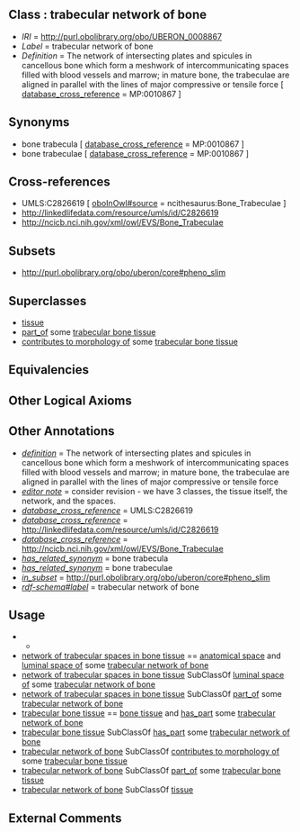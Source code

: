 
## Class : trabecular network of bone

 * *IRI* = http://purl.obolibrary.org/obo/UBERON_0008867
 * *Label* = trabecular network of bone
 * *Definition* = The network of intersecting plates and spicules in cancellous bone which form a meshwork of intercommunicating spaces filled with blood vessels and marrow; in mature bone, the trabeculae are aligned in parallel with the lines of major compressive or tensile force [ [database_cross_reference](../../ef/oboInOwl#hasDbXref.md) = MP:0010867 ]

## Synonyms

 * bone trabecula [ [database_cross_reference](../../ef/oboInOwl#hasDbXref.md) = MP:0010867 ]
 * bone trabeculae [ [database_cross_reference](../../ef/oboInOwl#hasDbXref.md) = MP:0010867 ]

## Cross-references

 * UMLS:C2826619 [ [oboInOwl#source](../../ce/oboInOwl#source.md) = ncithesaurus:Bone_Trabeculae ]
 * http://linkedlifedata.com/resource/umls/id/C2826619
 * http://ncicb.nci.nih.gov/xml/owl/EVS/Bone_Trabeculae

## Subsets

 * http://purl.obolibrary.org/obo/uberon/core#pheno_slim

## Superclasses

 * [tissue](../../UBERON/79/UBERON_0000479.md)
 * [part_of](../../BFO/50/BFO_0000050.md) some [trabecular bone tissue](../../UBERON/83/UBERON_0002483.md)
 * [contributes to morphology of](../../RO/33/RO_0002433.md) some [trabecular bone tissue](../../UBERON/83/UBERON_0002483.md)

## Equivalencies


## Other Logical Axioms


## Other Annotations

 * *[definition](../../IAO/15/IAO_0000115.md)* = The network of intersecting plates and spicules in cancellous bone which form a meshwork of intercommunicating spaces filled with blood vessels and marrow; in mature bone, the trabeculae are aligned in parallel with the lines of major compressive or tensile force
 * *[editor note](../../IAO/16/IAO_0000116.md)* = consider revision - we have 3 classes, the tissue itself, the network, and the spaces.
 * *[database_cross_reference](../../ef/oboInOwl#hasDbXref.md)* = UMLS:C2826619
 * *[database_cross_reference](../../ef/oboInOwl#hasDbXref.md)* = http://linkedlifedata.com/resource/umls/id/C2826619
 * *[database_cross_reference](../../ef/oboInOwl#hasDbXref.md)* = http://ncicb.nci.nih.gov/xml/owl/EVS/Bone_Trabeculae
 * *[has_related_synonym](../../ym/oboInOwl#hasRelatedSynonym.md)* = bone trabecula
 * *[has_related_synonym](../../ym/oboInOwl#hasRelatedSynonym.md)* = bone trabeculae
 * *[in_subset](../../et/oboInOwl#inSubset.md)* = http://purl.obolibrary.org/obo/uberon/core#pheno_slim
 * *[rdf-schema#label](../../el/rdf-schema#label.md)* = trabecular network of bone

## Usage

 * -
 * [network of trabecular spaces in bone tissue](../../UBERON/76/UBERON_0010076.md) == [anatomical space](../../UBERON/64/UBERON_0000464.md) and [luminal space of](../../RO/72/RO_0002572.md) some [trabecular network of bone](../../UBERON/67/UBERON_0008867.md)
 * [network of trabecular spaces in bone tissue](../../UBERON/76/UBERON_0010076.md) SubClassOf [luminal space of](../../RO/72/RO_0002572.md) some [trabecular network of bone](../../UBERON/67/UBERON_0008867.md)
 * [network of trabecular spaces in bone tissue](../../UBERON/76/UBERON_0010076.md) SubClassOf [part_of](../../BFO/50/BFO_0000050.md) some [trabecular network of bone](../../UBERON/67/UBERON_0008867.md)
 * [trabecular bone tissue](../../UBERON/83/UBERON_0002483.md) == [bone tissue](../../UBERON/81/UBERON_0002481.md) and [has_part](../../BFO/51/BFO_0000051.md) some [trabecular network of bone](../../UBERON/67/UBERON_0008867.md)
 * [trabecular bone tissue](../../UBERON/83/UBERON_0002483.md) SubClassOf [has_part](../../BFO/51/BFO_0000051.md) some [trabecular network of bone](../../UBERON/67/UBERON_0008867.md)
 * [trabecular network of bone](../../UBERON/67/UBERON_0008867.md) SubClassOf [contributes to morphology of](../../RO/33/RO_0002433.md) some [trabecular bone tissue](../../UBERON/83/UBERON_0002483.md)
 * [trabecular network of bone](../../UBERON/67/UBERON_0008867.md) SubClassOf [part_of](../../BFO/50/BFO_0000050.md) some [trabecular bone tissue](../../UBERON/83/UBERON_0002483.md)
 * [trabecular network of bone](../../UBERON/67/UBERON_0008867.md) SubClassOf [tissue](../../UBERON/79/UBERON_0000479.md)

## External Comments


